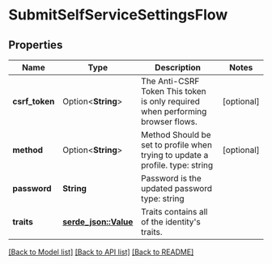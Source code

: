 # SubmitSelfServiceSettingsFlow

## Properties

Name | Type | Description | Notes
------------ | ------------- | ------------- | -------------
**csrf_token** | Option<**String**> | The Anti-CSRF Token  This token is only required when performing browser flows. | [optional]
**method** | Option<**String**> | Method  Should be set to profile when trying to update a profile.  type: string | [optional]
**password** | **String** | Password is the updated password  type: string | 
**traits** | [**serde_json::Value**](.md) | Traits contains all of the identity's traits. | 

[[Back to Model list]](../README.md#documentation-for-models) [[Back to API list]](../README.md#documentation-for-api-endpoints) [[Back to README]](../README.md)


